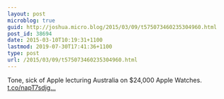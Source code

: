 ```yaml
---
layout: post
microblog: true
guid: http://joshua.micro.blog/2015/03/09/t575073460235304960.html
post_id: 38694
date: 2015-03-10T10:19:31+1100
lastmod: 2019-07-30T17:41:36+1100
type: post
url: /2015/03/09/t575073460235304960.html
---
```

Tone, sick of Apple lecturing Australia on $24,000 Apple Watches. [t.co/napT7sdjg...](http://t.co/napT7sdjgU)
